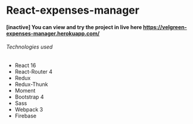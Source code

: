 # React-expenses-manager

#### [inactive] You can view and try the project in live here https://velgreen-expenses-manager.herokuapp.com/

###### Technologies used

- React 16
- React-Router 4
- Redux
- Redux-Thunk
- Moment
- Bootstrap 4
- Sass
- Webpack 3
- Firebase
